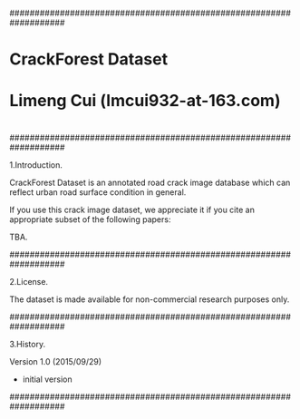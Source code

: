 ###################################################################
#                                                                 #
#    CrackForest Dataset                                          #
#    Limeng Cui (lmcui932-at-163.com)                             #
#                                                                 #
###################################################################

1.Introduction.

CrackForest Dataset is an annotated road crack image database which can reflect urban road surface condition in general.

If you use this crack image dataset, we appreciate it if you cite an appropriate subset of the following papers:

TBA.

###################################################################

2.License.

The dataset is made available for non-commercial research purposes only.

###################################################################

3.History.

Version 1.0 (2015/09/29)
 - initial version

###################################################################
